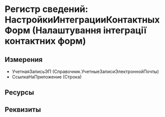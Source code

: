 ﻿# Регистр сведений: НастройкиИнтеграцииКонтактныхФорм (Налаштування інтеграції контактних форм)

## Измерения

- УчетнаяЗаписьЭП (Справочник.УчетныеЗаписиЭлектроннойПочты)
- СсылкаНаПриложение (Строка)

## Ресурсы


## Реквизиты


